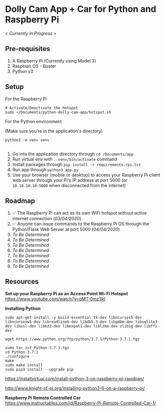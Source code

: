 # Dolly Cam App + Car for Python and Raspberry Pi

_< Currently in Progress >_

## Pre-requisites

1. A Raspberry Pi (Currently using Model 3)
2. Raspbian OS - Buster
3. Python v3

## Setup

For the Raspberry Pi

```
# Activate/Deactivate the hotspot
sudo ~/Documents/python-dolly-cam-app/hotspot.sh
```

For the Python environment

(Make sure you're in the application's directory)

```
python3 -m venv venv
```

## 

1. Go into the application directory through `cd /Documents/app`
2. Run virtual env with `. venv/bin/activate` command
3. Install packages through `pip install -r requirements.rpi.txt`
4. Run app through `python3 app.py`
5. Use your browser (mobile or desktop) to access your Raspberry Pi client web server through your Pi's IP address at port 5000 (or `10.10.10.10:5000` when disconnected from the internet)

## Roadmap

1. ✅ The Raspberry Pi can act as its own WiFi hotspot without active internet connection (_03/04/2020_)
2. ✅ Anyone can issue commands to the Raspberry Pi OS through the Python/Flask Web Server at port 5000 (_04/04/2020_)
3. _*To Be Determined*_
4. _*To Be Determined*_
5. _*To Be Determined*_
6. _*To Be Determined*_
7. _*To Be Determined*_
8. _*To Be Determined*_
10. _*To Be Determined*_



## Resources

**Set up your Raspberry Pi as an Access Point Wi-Fi Hotspot**
https://www.youtube.com/watch?v=qMT-0mz1lkI

**Installing Python**
```
sudo apt-get install -y build-essential tk-dev libncurses5-dev libncursesw5-dev libreadline6-dev libdb5.3-dev libgdbm-dev libsqlite3-dev libssl-dev libbz2-dev libexpat1-dev liblzma-dev zlib1g-dev libffi-dev

wget https://www.python.org/ftp/python/3.7.1/Python-3.7.1.tgz

sudo tar zxf Python-3.7.1.tgz
cd Python-3.7.1
./configure
make
sudo make install
sudo pip3 install --upgrade pip
```

https://installvirtual.com/install-python-3-on-raspberry-pi-raspbian/

http://www.knight-of-pi.org/installing-python3-6-on-a-raspberry-pi/


**Raspberry Pi Remote Controlled Car**
https://www.instructables.com/id/Raspberry-Pi-Remote-Controlled-Car-1/
